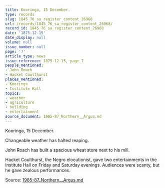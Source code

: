 ```yaml
---
title: Kooringa, 15 December.
type: records
slug: 1845_76_sa_register_content_26968
url: /records/1845_76_sa_register_content_26968/
record_id: 1845_76_sa_register_content_26968
date: '1875-12-15'
date_display: null
volume: null
issue_number: null
page: '7'
article_type: news
issue_reference: 1875-12-15, page 7
people_mentioned:
- John Roach
- Hacket Coulthurst
places_mentioned:
- Kooringa
- Institute Hall
topics:
- weather
- agriculture
- building
- entertainment
source_document: 1985-87_Northern__Argus.md
---
```


Kooringa, 15 December.

Changeable weather has halted reaping.

John Roach has built a spacious wheat store next to his mill.

Hacket Coulthurst, the Negro elocutionist, gave two entertainments in the Institute Hall on Friday and Saturday evenings.  Audiences were scanty, but he gave zealous performances.

Source: [1985-87_Northern__Argus.md](/downloads/markdown/1985-87_Northern__Argus.md)
